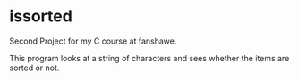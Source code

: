 # issorted
Second Project for my C course at fanshawe.

This program looks at a string of characters and sees whether the items are sorted or not.
